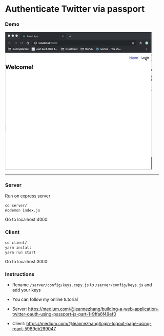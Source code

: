 # Authenticate Twitter via passport

### Demo

![Demo](client/src/images/demo.gif)

---

### Server

Run on express server

```
cd server/
nodemon index.js
```

Go to localhost:4000

### Client

```
cd client/
yarn install
yarn run start
```

Go to localhost:3000

### Instructions

- Rename `/server/config/keys.copy.js` to `/server/config/keys.js` and add your keys
- You can follow my online tutorial
- Server: https://medium.com/@leannezhang/building-a-web-application-twitter-oauth-using-passport-js-part-1-9ffa6f49ef0

- Client: https://medium.com/@leannezhang/login-logout-page-using-react-5989eb289047
